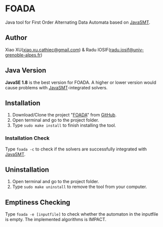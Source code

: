 # FOADA

Java tool for First Order Alternating Data Automata based on [JavaSMT](https://github.com/sosy-lab/java-smt).

## Author
Xiao XU(xiao.xu.cathiec@gmail.com) & Radu IOSIF(radu.iosif@univ-grenoble-alpes.fr)

## Java Version
**JavaSE 1.8** is the best version for FOADA.
A higher or lower version would cause problems with [JavaSMT](https://github.com/sosy-lab/java-smt)-integrated solvers.

## Installation
1. Download/Clone the project "[FOADA](https://github.com/cathiec/FOADA)" from [GitHub](https://github.com).
2. Open terminal and go to the project folder.
3. Type ``` sudo make install ``` to finish installing the tool.
### Installation Check
Type ``` foada -c ``` to check if the solvers are successfully integrated with [JavaSMT](https://github.com/sosy-lab/java-smt).

## Uninstallation
1. Open terminal and go to the project folder.
2. Type ``` sudo make uninstall ``` to remove the tool from your computer.

## Emptiness Checking
Type  ``` foada -e [inputfile] ``` to check whether the automaton in the inputfile is empty. The implemented algorithms is IMPACT.
